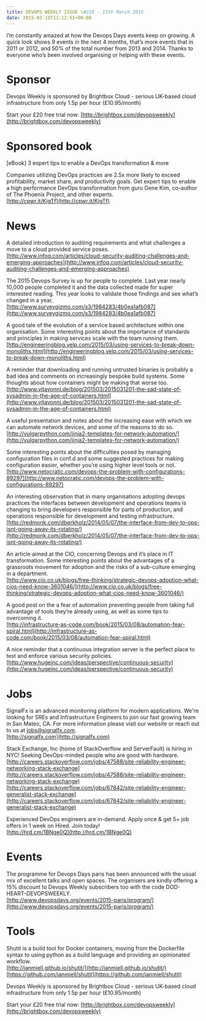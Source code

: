 ```yaml
---
title: DEVOPS WEEKLY ISSUE \#219 - 15th March 2015 
date: 2015-03-15T11:12:51+00:00
---
```


I’m constantly amazed at how the Devops Days events keep on growing. A quick look shows 9 events in the next 4 months, that’s more events that in 2011 or 2012, and 50% of the total number from 2013 and 2014. Thanks to everyone who’s been involved organising or helping with these events.


Sponsor
======

Devops Weekly is sponsored by Brightbox Cloud - serious UK-based cloud infrastructure from only 1.5p per hour (£10.95/month)

Start your £20 free trial now: [http://brightbox.com/devopsweekly](http://brightbox.com/devopsweekly)


Sponsored book
=============

[eBook] 3 expert tips to enable a DevOps transformation & more

Companies utilizing DevOps practices are 2.5x more likely to exceed profitability, market share, and productivity goals. Get expert tips to enable a high performance DevOps transformation from guru Gene Kim, co-author of The Phoenix Project, and other experts.
<br>[http://cpwr.it/KigTf](http://cpwr.it/KigTf)


News
====

A detailed introduction to auditing requirements and what challenges a move to a cloud provided service poses.
<br>[http://www.infoq.com/articles/cloud-security-auditing-challenges-and-emerging-approaches](http://www.infoq.com/articles/cloud-security-auditing-challenges-and-emerging-approaches)


The 2015 Devops Survey is up for people to complete. Last year nearly 10,000 people completed it and the data collected made for super interested reading. This year looks to validate those findings and see what’s changed in a year.
<br>[http://www.surveygizmo.com/s3/1984283/4b0ea1afb087](http://www.surveygizmo.com/s3/1984283/4b0ea1afb087)


A good tale of the evolution of a service based architecture within one organisation. Some interesting points about the importance of standards and principles in making services scale with the team running them.
<br>[http://engineeringblog.yelp.com/2015/03/using-services-to-break-down-monoliths.html](http://engineeringblog.yelp.com/2015/03/using-services-to-break-down-monoliths.html)


A reminder that downloading and running untrusted binaries is probably a bad idea and comments on increasingly bespoke build systems. Some thoughts about how containers might be making that worse too.
<br>[http://www.vitavonni.de/blog/201503/2015031201-the-sad-state-of-sysadmin-in-the-age-of-containers.html](http://www.vitavonni.de/blog/201503/2015031201-the-sad-state-of-sysadmin-in-the-age-of-containers.html)


A useful presentation and notes about the increasing ease with which we can automate network devices, and some of the reasons to do so.
<br>[http://vulgarpython.com/jinja2-templates-for-network-automation/](http://vulgarpython.com/jinja2-templates-for-network-automation/)


Some interesting points about the difficulties posed by managing configuration files in conf.d and some suggested practices for making configuration easier, whether you’re using higher level tools or not.
<br>[http://www.netocratic.com/devops-the-problem-with-configurations-89297](http://www.netocratic.com/devops-the-problem-with-configurations-89297)


An interesting observation that in many organisations adopting devops practices the interfaces between development and operations teams is changing to bring developers responsible for parts of production, and operations responsible for development and testing infrastructure.
<br>[http://redmonk.com/dberkholz/2014/05/07/the-interface-from-dev-to-ops-isnt-going-away-its-rotating/](http://redmonk.com/dberkholz/2014/05/07/the-interface-from-dev-to-ops-isnt-going-away-its-rotating/)


An article aimed at the CIO, concerning Devops and it’s place in IT transformation. Some interesting points about the advantages of a grassroots movement for adoption and the risks of a sub-culture emerging in a department.
<br>[http://www.cio.co.uk/blogs/free-thinking/strategic-devops-adoption-what-cios-need-know-3601046/](http://www.cio.co.uk/blogs/free-thinking/strategic-devops-adoption-what-cios-need-know-3601046/)


A good post on the a fear of automation preventing people from taking full advantage of tools they’re already using, as well as some tips to overcoming it.
<br>[http://infrastructure-as-code.com/book/2015/03/08/automation-fear-spiral.html](http://infrastructure-as-code.com/book/2015/03/08/automation-fear-spiral.html)


A nice reminder that a continuous integration server is the perfect place to test and enforce various security policies.
<br>[http://www.hugeinc.com/ideas/perspective/continuous-security](http://www.hugeinc.com/ideas/perspective/continuous-security)


Jobs
====

SignalFx is an advanced monitoring platform for modern applications. We're looking for SREs and Infrastructure Engineers to join our fast growing team in San Mateo, CA. For more information please visit our website or reach out to us at jobs@signalfx.com.
<br>[http://signalfx.com](http://signalfx.com)


Stack Exchange, Inc (home of StackOverflow and ServerFault) is hiring in NYC! Seeking DevOps-minded people who are good with hardware.
<br>[http://careers.stackoverflow.com/jobs/47588/site-reliability-engineer-networking-stack-exchange](http://careers.stackoverflow.com/jobs/47588/site-reliability-engineer-networking-stack-exchange)
<br>[http://careers.stackoverflow.com/jobs/67842/site-reliability-engineer-generalist-stack-exchange](http://careers.stackoverflow.com/jobs/67842/site-reliability-engineer-generalist-stack-exchange)


Experienced DevOps engineers are in-demand. Apply once & get 5+ job offers in 1 week on Hired. Join today!
<br>[http://hrd.cm/1BNge0Q](http://hrd.cm/1BNge0Q)


Events
======

The programme for Devops Days paris has been announced with the usual mix of excellent talks and open spaces. The organisers are kindly offering a 15% discount to Devops Weekly subscribers too with the code DOD-HEART-DEVOPSWEEKLY.
<br>[http://www.devopsdays.org/events/2015-paris/program/](http://www.devopsdays.org/events/2015-paris/program/)


Tools
=====

Shutit is a build tool for Docker containers, moving from the Dockerfile syntax to using python as a build language and providing an opinionated workflow.
<br>[http://ianmiell.github.io/shutit/](http://ianmiell.github.io/shutit/)
<br>[https://github.com/ianmiell/shutit](https://github.com/ianmiell/shutit)


Devops Weekly is sponsored by Brightbox Cloud - serious UK-based cloud infrastructure from only 1.5p per hour (£10.95/month)

Start your £20 free trial now: [http://brightbox.com/devopsweekly](http://brightbox.com/devopsweekly)



